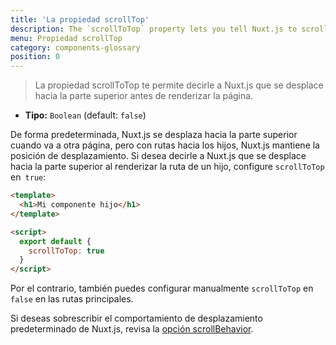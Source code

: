 ```yaml
---
title: 'La propiedad scrollTop'
description: The `scrollToTop` property lets you tell Nuxt.js to scroll to the top before rendering the page.
menu: Propiedad scrollTop
category: components-glossary
position: 0
---
```


> La propiedad scrollToTop te permite decirle a Nuxt.js que se desplace hacia la parte superior antes de renderizar la página.

- **Tipo:** `Boolean` (default: `false`)

De forma predeterminada, Nuxt.js se desplaza hacia la parte superior cuando va a otra página, pero con rutas hacia los hijos, Nuxt.js mantiene la posición de desplazamiento. Si desea decirle a Nuxt.js que se desplace hacia la parte superior al renderizar la ruta de un hijo, configure `scrollToTop` en` true`:

```html
<template>
  <h1>Mi componente hijo</h1>
</template>

<script>
  export default {
    scrollToTop: true
  }
</script>
```

Por el contrario, también puedes configurar manualmente `scrollToTop` en` false` en las rutas principales.

Si deseas sobrescribir el comportamiento de desplazamiento predeterminado de Nuxt.js, revisa la [opción scrollBehavior](/docs/2.x/configuration-glossary/configuration-router#scrollbehavior).
